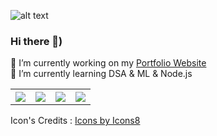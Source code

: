 
![alt text](https://res.cloudinary.com/dnv3ztqf1/image/upload/v1595618351/for%20github%20profile/Aakash_yadav_ohc5dg.gif)
### Hi there 👋)
🔭 I’m currently working on my [Portfolio Website ](https://aakashcode12.github.io/My-Portfolio/)<br>
🌱 I’m currently learning DSA & ML & Node.js<br>
<table >
  <tr>
    <th>
<a href="https://www.hackerrank.com/AakashCode12" target="_blank" title="Redirect to homepage">
    <img src="https://img.icons8.com/windows/32/000000/hackerrank.png"/></a>
</th>
    <th>
<a href="https://twitter.com/Aakashv0007"  target="_blank"  title="Redirect to homepage">
    <img src="https://img.icons8.com/doodle/32/000000/twitter--v1.png"/></a>
</th>
    <th>
<a href="https://www.linkedin.com/in/aakash-yadav-a30627190/" target="_blank"  title="Redirect to homepage">
<img src="https://img.icons8.com/doodle/32/000000/linkedin--v2.png"/></a>
</th>
  <th>
  <a href="https://www.instagram.com/aakash_igram/" target="_blank"  title="Redirect to homepage">
  <img src="https://img.icons8.com/doodle/48/000000/instagram-new.png"/></a>
  </th>    
  </tr> 
</table>
Icon's Credits : <a href="https://icons8.com/icon/5eT5OnLluNOx/instagram">Icons by Icons8</a>
<!--
**AakashCode12/AakashCode12** is a ✨ _special_ ✨ repository because its `README.md` (this file) appears on your GitHub profile.

Here are some ideas to get you started:

- 🔭 I’m currently working on ...
- 🌱 I’m currently learning ...
- 👯 I’m looking to collaborate on ...
- 🤔 I’m looking for help with ...
- 💬 Ask me about ...
- 📫 How to reach me: ...
- 😄 Pronouns: ...
- ⚡ Fun fact: ...
-->
